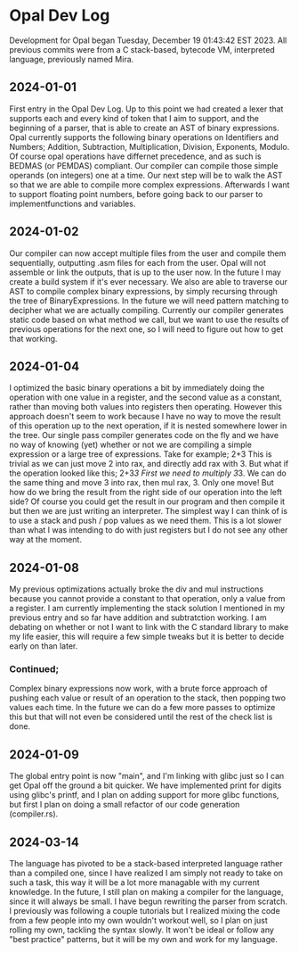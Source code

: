 # Opal Dev Log

Development for Opal began Tuesday, December 19 01:43:42 EST 2023. All previous commits were from a C stack-based, bytecode VM, interpreted language, previously named Mira.

## 2024-01-01
First entry in the Opal Dev Log. Up to this point we had created a lexer that supports each and every kind of token that I aim to support, and the beginning of a parser, that is able to create an AST of binary expressions. Opal currently supports the following binary operations on Identifiers and Numbers;
Addition,
Subtraction,
Multiplication,
Division,
Exponents,
Modulo. Of course opal operations have differnet precedence, and as such is BEDMAS (or PEMDAS) compliant. Our compiler can compile those simple operands (on integers) one at a time. Our next step will be to walk the AST so that we are able to compile more complex expressions. Afterwards I want to support floating point numbers, before going back to our parser to implementfunctions and variables.

## 2024-01-02
Our compiler can now accept multiple files from the user and compile them sequentially, outputting .asm files for each from the user. Opal will not assemble or link the outputs, that is up to the user now. In the future I may create a build system if it's ever necessary.
We also are able to traverse our AST to compile complex binary expressions, by simply recursing through the tree of BinaryExpressions. In the future we will need pattern matching to decipher what we are actually compiling. Currently our compiler generates static code based on what method we call, but we want to use the results of previous operations for the next one, so I will need to figure out how to get that working.

## 2024-01-04
I optimized the basic binary operations a bit by immediately doing the operation with one value in a register, and the second value as a constant, rather than moving both values into registers then operating. However this approach doesn't seem to work because I have no way to move the result of this operation up to the next operation, if it is nested somewhere lower in the tree. Our single pass compiler generates code on the fly and we have no way of knowing (yet) whether or not we are compiling a simple expression or a large tree of expressions.
Take for example;
2+3
This is trivial as we can just move 2 into rax, and directly add rax with 3. But what if the operation looked like this;
2+3*3
First we need to multiply 3*3. We can do the same thing and move 3 into rax, then mul rax, 3. Only one move! But how do we bring the result from the right side of our operation into the left side? Of course you could get the result in our program and then compile it but then we are just writing an interpreter. The simplest way I can think of is to use a stack and push / pop values as we need them. This is a lot slower than what I was intending to do with just registers but I do not see any other way at the moment.

## 2024-01-08
My previous optimizations actually broke the div and mul instructions because you cannot provide a constant to that operation, only a value from a register. I am currently implementing the stack solution I mentioned in my previous entry and so far have addition and subtratction working. I am debating on whether or not I want to link with the C standard library to make my life easier, this will require a few simple tweaks but it is better to decide early on than later.

### Continued;
Complex binary expressions now work, with a brute force approach of pushing each value or result of an operation to the stack, then popping two values each time. In the future we can do a few more passes to optimize this but that will not even be considered until the rest of the check list is done.

## 2024-01-09
The global entry point is now "main", and I'm linking with glibc just so I can get Opal off the ground a bit quicker. We have implemented print for digits using glibc's printf, and I plan on adding support for more glibc functions, but first I plan on doing a small refactor of our code generation (compiler.rs).

## 2024-03-14
The language has pivoted to be a stack-based interpreted language rather than a compiled one, since I have realized I am simply not ready to take on such a task, this way it will be a lot more managable with my current knowledge. In the future, I still plan on making a compiler for the language, since it will always be small. I have begun rewriting the parser from scratch. I previously was following a couple tutorials but I realized mixing the code from a few people into my own wouldn't workout well, so I plan on just rolling my own, tackling the syntax slowly. It won't be ideal or follow any "best practice" patterns, but it will be my own and work for my language.
